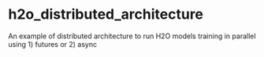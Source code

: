 # h2o_distributed_architecture
An example of distributed architecture to run H2O models training in parallel using 1) futures or 2) async

